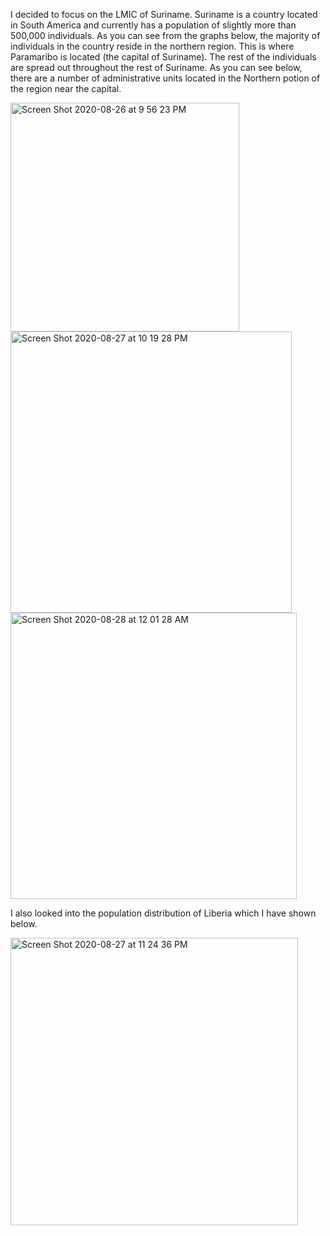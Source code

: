 I decided to focus on the LMIC of Suriname. Suriname is a country located in South America and currently has a population of slightly more than 500,000 individuals. As you can see from the graphs below, the majority of individuals in the country reside in the northern region. This is where Paramaribo is located (the capital of Suriname). The rest of the individuals are spread out throughout the rest of Suriname. As you can see below, there are a number of administrative units located in the Northern potion of the region near the capital.   

<img width="366" alt="Screen Shot 2020-08-26 at 9 56 23 PM" src="https://user-images.githubusercontent.com/60228365/91520845-52497000-e8c4-11ea-8c6e-782cd766212e.png">




<img width="450" alt="Screen Shot 2020-08-27 at 10 19 28 PM" src="https://user-images.githubusercontent.com/60228365/91520038-52487080-e8c2-11ea-94c8-92e0abadd3aa.png">




<img width="458" alt="Screen Shot 2020-08-28 at 12 01 28 AM" src="https://user-images.githubusercontent.com/60228365/91520049-57a5bb00-e8c2-11ea-8704-791a0b054277.png">


I also looked into the population distribution of Liberia which I have shown below. 

<img width="460" alt="Screen Shot 2020-08-27 at 11 24 36 PM" src="https://user-images.githubusercontent.com/60228365/91520856-5aa1ab00-e8c4-11ea-8fff-52b82c599754.png">
